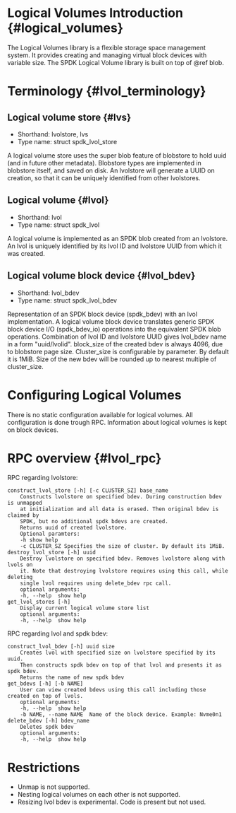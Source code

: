 # Logical Volumes Introduction {#logical_volumes}

The Logical Volumes library is a flexible storage space management system. It provides creating and managing virtual block devices with variable size. The SPDK Logical Volume library is built on top of @ref blob.

# Terminology {#lvol_terminology}

## Logical volume store {#lvs}

* Shorthand:  lvolstore, lvs
* Type name:  struct spdk_lvol_store

A logical volume store uses the super blob feature of blobstore to hold uuid (and in future other metadata). Blobstore types are implemented in blobstore itself, and saved on disk. An lvolstore will generate a UUID on creation, so that it can be uniquely identified from other lvolstores.

## Logical volume {#lvol}

* Shorthand: lvol
* Type name: struct spdk_lvol

A logical volume is implemented as an SPDK blob created from an lvolstore. An lvol is uniquely identified by its lvol ID and lvolstore UUID from which it was created.

## Logical volume block device {#lvol_bdev}

* Shorthand: lvol_bdev
* Type name: struct spdk_lvol_bdev

Representation of an SPDK block device (spdk_bdev) with an lvol implementation.
A logical volume block device translates generic SPDK block device I/O (spdk_bdev_io) operations into the equivalent SPDK blob operations. Combination of lvol ID and lvolstore UUID gives lvol_bdev name in a form "uuid/lvolid". block_size of the created bdev is always 4096, due to blobstore page size. Cluster_size is configurable by parameter. By default it is 1MiB.
Size of the new bdev will be rounded up to nearest multiple of cluster_size.

# Configuring Logical Volumes

There is no static configuration available for logical volumes. All configuration is done trough RPC. Information about logical volumes is kept on block devices.

# RPC overview {#lvol_rpc}

RPC regarding lvolstore:

```
construct_lvol_store [-h] [-c CLUSTER_SZ] base_name
    Constructs lvolstore on specified bdev. During construction bdev is unmapped
    at initialization and all data is erased. Then original bdev is claimed by
    SPDK, but no additional spdk bdevs are created.
    Returns uuid of created lvolstore.
    Optional paramters:
    -h show help
    -c CLUSTER_SZ Specifies the size of cluster. By default its 1MiB.
destroy_lvol_store [-h] uuid
    Destroy lvolstore on specified bdev. Removes lvolstore along with lvols on
    it. Note that destroying lvolstore requires using this call, while deleting
    single lvol requires using delete_bdev rpc call.
    optional arguments:
    -h, --help  show help
get_lvol_stores [-h]
    Display current logical volume store list
    optional arguments:
    -h, --help  show help
```

RPC regarding lvol and spdk bdev:

```
construct_lvol_bdev [-h] uuid size
    Creates lvol with specified size on lvolstore specified by its uuid.
    Then constructs spdk bdev on top of that lvol and presents it as spdk bdev.
    Returns the name of new spdk bdev
get_bdevs [-h] [-b NAME]
    User can view created bdevs using this call including those created on top of lvols.
    optional arguments:
    -h, --help  show help
    -b NAME, --name NAME  Name of the block device. Example: Nvme0n1
delete_bdev [-h] bdev_name
    Deletes spdk bdev
    optional arguments:
    -h, --help  show help
```

# Restrictions

- Unmap is not supported.
- Nesting logical volumes on each other is not supported.
- Resizing lvol bdev is experimental. Code is present but not used.
